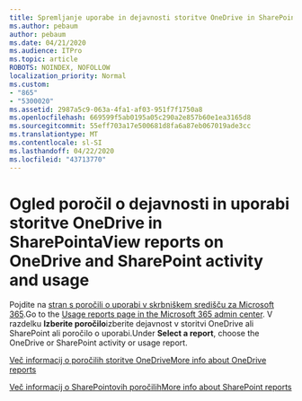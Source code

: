```yaml
---
title: Spremljanje uporabe in dejavnosti storitve OneDrive in SharePointa
ms.author: pebaum
author: pebaum
ms.date: 04/21/2020
ms.audience: ITPro
ms.topic: article
ROBOTS: NOINDEX, NOFOLLOW
localization_priority: Normal
ms.custom:
- "865"
- "5300020"
ms.assetid: 2987a5c9-063a-4fa1-af03-951f7f1750a8
ms.openlocfilehash: 669599f5ab0195a05c290a2e857b60e1ea3165d8
ms.sourcegitcommit: 55eff703a17e500681d8fa6a87eb067019ade3cc
ms.translationtype: MT
ms.contentlocale: sl-SI
ms.lasthandoff: 04/22/2020
ms.locfileid: "43713770"
---
```

# <a name="view-reports-on-onedrive-and-sharepoint-activity-and-usage"></a><span data-ttu-id="2c951-102">Ogled poročil o dejavnosti in uporabi storitve OneDrive in SharePointa</span><span class="sxs-lookup"><span data-stu-id="2c951-102">View reports on OneDrive and SharePoint activity and usage</span></span>

<span data-ttu-id="2c951-103">Pojdite na [stran s poročili o uporabi v skrbniškem središču za Microsoft 365](https://admin.microsoft.com/AdminPortal/Home).</span><span class="sxs-lookup"><span data-stu-id="2c951-103">Go to the [Usage reports page in the Microsoft 365 admin center](https://admin.microsoft.com/AdminPortal/Home).</span></span> <span data-ttu-id="2c951-104">V razdelku **Izberite poročilo**izberite dejavnost v storitvi OneDrive ali SharePoint ali poročilo o uporabi.</span><span class="sxs-lookup"><span data-stu-id="2c951-104">Under **Select a report**, choose the OneDrive or SharePoint activity or usage report.</span></span>
  
[<span data-ttu-id="2c951-105">Več informacij o poročilih storitve OneDrive</span><span class="sxs-lookup"><span data-stu-id="2c951-105">More info about OneDrive reports</span></span>](https://go.microsoft.com/fwlink/?linkid=875239)
  
[<span data-ttu-id="2c951-106">Več informacij o SharePointovih poročilih</span><span class="sxs-lookup"><span data-stu-id="2c951-106">More info about SharePoint reports</span></span>](https://go.microsoft.com/fwlink/?linkid=875240)
  